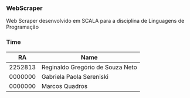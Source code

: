 ### WebScraper
Web Scraper desenvolvido em SCALA para a disciplina de Linguagens de Programação

### Time

|  RA   | Name |
| -------- | ------- |
| 2252813  |     Reginaldo Gregório de Souza Neto |
| 0000000 |     Gabriela Paola Sereniski |
| 0000000    |  Marcos Quadros  |
